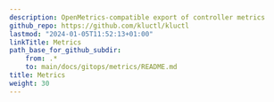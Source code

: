 ```yaml
---
description: OpenMetrics-compatible export of controller metrics
github_repo: https://github.com/kluctl/kluctl
lastmod: "2024-01-05T11:52:13+01:00"
linkTitle: Metrics
path_base_for_github_subdir:
    from: .*
    to: main/docs/gitops/metrics/README.md
title: Metrics
weight: 30
---
```



